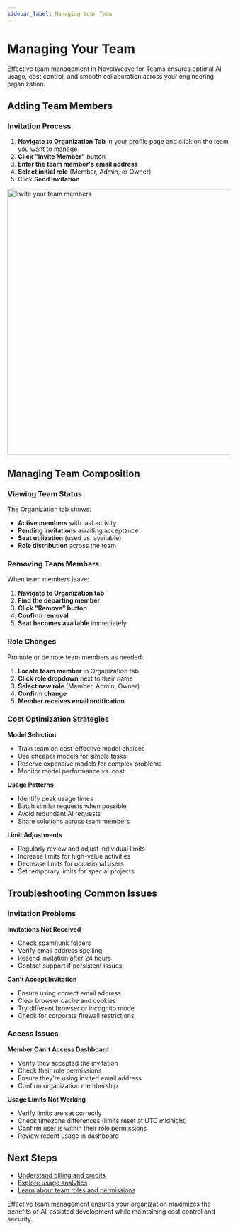 ```yaml
---
sidebar_label: Managing Your Team
---
```


# Managing Your Team

Effective team management in NovelWeave for Teams ensures optimal AI usage, cost control, and smooth collaboration across your engineering organization.

## Adding Team Members

### Invitation Process

1. **Navigate to Organization Tab** in your profile page and click on the team you want to manage
2. **Click "Invite Member"** button
3. **Enter the team member's email address**
4. **Select initial role** (Member, Admin, or Owner)
5. Click **Send Invitation**

<img src="/docs/img/teams/invite-member.png" alt="Invite your team members" width="600" />

<!-- ## Setting Usage Limits

### Daily Spending Limits

Control costs by setting daily limits per user:

1. **Go to Organization tab**
2. **Find team member** in the list
3. **Click "Set Limit"** next to their name
4. **Enter daily dollar amount** (e.g., $10.00)
5. **Save changes**

### How Limits Work

- **$0 = Unlimited** - No spending restrictions
- **Soft limits** - Users receive warnings at 80% of limit
- **Hard limits** - AI requests blocked when limit reached
- **Daily reset** - Limits reset at midnight UTC
- **Rollover** - Unused limits don't carry over to next day

### Recommended Limit Guidelines

**Individual Contributors**

- **Junior developers:** $5-10/day
- **Senior developers:** $10-20/day
- **Occasional users:** $2-5/day

**Team Leads and Architects**

- **Team leads:** $15-25/day
- **Architects:** $20-30/day
- **Heavy users:** $25-50/day

**Special Cases**

- **Demo/training days:** Temporarily increase limits
- **Hackathons:** Remove limits for event duration
- **New feature development:** Higher limits for exploration

### Monitoring Usage Patterns

Track team usage to optimize limits:

- **Weekly usage reports** show actual consumption
- **Peak usage days** help identify patterns
- **Model preferences** affect cost per request
- **Task complexity** influences daily needs -->

## Managing Team Composition

### Viewing Team Status

The Organization tab shows:

- **Active members** with last activity
- **Pending invitations** awaiting acceptance
- **Seat utilization** (used vs. available)
- **Role distribution** across the team

### Removing Team Members

When team members leave:

1. **Navigate to Organization tab**
2. **Find the departing member**
3. **Click "Remove" button**
4. **Confirm removal**
5. **Seat becomes available** immediately

### Role Changes

Promote or demote team members as needed:

1. **Locate team member** in Organization tab
2. **Click role dropdown** next to their name
3. **Select new role** (Member, Admin, Owner)
4. **Confirm change**
5. **Member receives email notification**

### Cost Optimization Strategies

**Model Selection**

- Train team on cost-effective model choices
- Use cheaper models for simple tasks
- Reserve expensive models for complex problems
- Monitor model performance vs. cost

**Usage Patterns**

- Identify peak usage times
- Batch similar requests when possible
- Avoid redundant AI requests
- Share solutions across team members

**Limit Adjustments**

- Regularly review and adjust individual limits
- Increase limits for high-value activities
- Decrease limits for occasional users
- Set temporary limits for special projects

## Troubleshooting Common Issues

### Invitation Problems

**Invitations Not Received**

- Check spam/junk folders
- Verify email address spelling
- Resend invitation after 24 hours
- Contact support if persistent issues

**Can't Accept Invitation**

- Ensure using correct email address
- Clear browser cache and cookies
- Try different browser or incognito mode
- Check for corporate firewall restrictions

### Access Issues

**Member Can't Access Dashboard**

- Verify they accepted the invitation
- Check their role permissions
- Ensure they're using invited email address
- Confirm organization membership

**Usage Limits Not Working**

- Verify limits are set correctly
- Check timezone differences (limits reset at UTC midnight)
- Confirm user is within their role permissions
- Review recent usage in dashboard

## Next Steps

- [Understand billing and credits](/teams/billing)
- [Explore usage analytics](/teams/analytics)
- [Learn about team roles and permissions](/teams/roles-permissions)

Effective team management ensures your organization maximizes the benefits of AI-assisted development while maintaining cost control and security.
